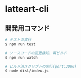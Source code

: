 # latteart-cli

## 開発用コマンド

```bash
# テストの実行
$ npm run test

# ソースコードの変更検知、再ビルド
$ npm run watch

# ビルド済スクリプトの実行(port:3000)
$ node dist/index.js
```
